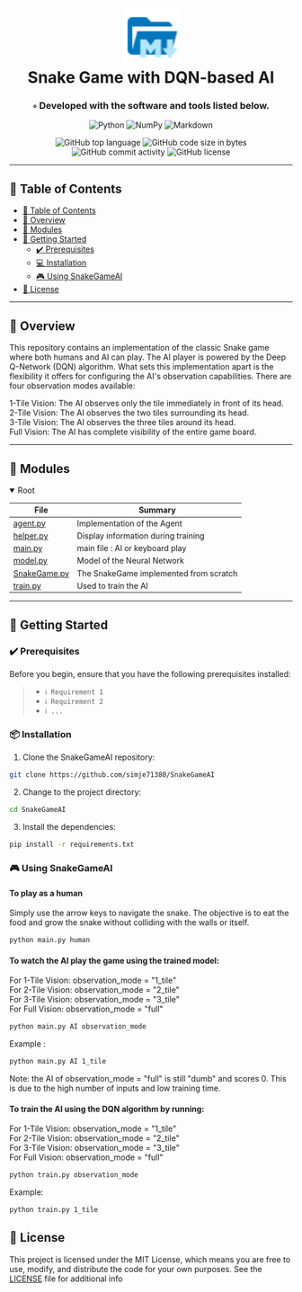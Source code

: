 <div align="center">
<h1 align="center">
<img src="https://raw.githubusercontent.com/PKief/vscode-material-icon-theme/ec559a9f6bfd399b82bb44393651661b08aaf7ba/icons/folder-markdown-open.svg" width="100" />
<br>Snake Game with DQN-based AI
</h1>
<h3>◦ Developed with the software and tools listed below.</h3>

<p align="center">
<img src="https://img.shields.io/badge/Python-3776AB.svg?style&logo=Python&logoColor=white" alt="Python" />
<img src="https://img.shields.io/badge/NumPy-013243.svg?style&logo=NumPy&logoColor=white" alt="NumPy" />
<img src="https://img.shields.io/badge/Markdown-000000.svg?style&logo=Markdown&logoColor=white" alt="Markdown" />
</p>
<img src="https://img.shields.io/github/languages/top/simje71380/SnakeGameAI?style&color=5D6D7E" alt="GitHub top language" />
<img src="https://img.shields.io/github/languages/code-size/simje71380/SnakeGameAI?style&color=5D6D7E" alt="GitHub code size in bytes" />
<img src="https://img.shields.io/github/commit-activity/m/simje71380/SnakeGameAI?style&color=5D6D7E" alt="GitHub commit activity" />
<img src="https://img.shields.io/github/license/simje71380/SnakeGameAI?style&color=5D6D7E" alt="GitHub license" />
</div>

---

## 📒 Table of Contents
- [📒 Table of Contents](#-table-of-contents)
- [📍 Overview](#-overview)
- [🧩 Modules](#-modules)
- [🚀 Getting Started](#-getting-started)
  - [✔️ Prerequisites](#️-prerequisites)
  - [💻 Installation](#-installation)
  - [🎮 Using SnakeGameAI ](#-using-snakegameai)
- [📄 License](#-license)
---


## 📍 Overview

This repository contains an implementation of the classic Snake game where both humans and AI can play. The AI player is powered by the Deep Q-Network (DQN) algorithm. What sets this implementation apart is the flexibility it offers for configuring the AI's observation capabilities. There are four observation modes available:

1-Tile Vision: The AI observes only the tile immediately in front of its head.<br />
2-Tile Vision: The AI observes the two tiles surrounding its head.<br />
3-Tile Vision: The AI observes the three tiles around its head.<br />
Full Vision: The AI has complete visibility of the entire game board.

---

## 🧩 Modules

<details open><summary>Root</summary>

| File                                                                             | Summary                                |
| ---                                                                              | ---                                    |
| [agent.py](https://github.com/simje71380/SnakeGameAI/blob/main/agent.py)         | Implementation of the Agent            |
| [helper.py](https://github.com/simje71380/SnakeGameAI/blob/main/helper.py)       | Display information during training    |
| [main.py](https://github.com/simje71380/SnakeGameAI/blob/main/main.py)           | main file : AI or keyboard play        |
| [model.py](https://github.com/simje71380/SnakeGameAI/blob/main/model.py)         | Model of the Neural Network            |
| [SnakeGame.py](https://github.com/simje71380/SnakeGameAI/blob/main/SnakeGame.py) | The SnakeGame implemented from scratch |
| [train.py](https://github.com/simje71380/SnakeGameAI/blob/main/train.py)         | Used to train the AI                   |

</details>

---

## 🚀 Getting Started

### ✔️ Prerequisites

Before you begin, ensure that you have the following prerequisites installed:
> - `ℹ️ Requirement 1`
> - `ℹ️ Requirement 2`
> - `ℹ️ ...`

### 📦 Installation

1. Clone the SnakeGameAI repository:
```sh
git clone https://github.com/simje71380/SnakeGameAI
```

2. Change to the project directory:
```sh
cd SnakeGameAI
```

3. Install the dependencies:
```sh
pip install -r requirements.txt
```

### 🎮 Using SnakeGameAI

<h4>To play as a human</h4>
Simply use the arrow keys to navigate the snake. The objective is to eat the food and grow the snake without colliding with the walls or itself.

```sh
python main.py human
```

<h4>To watch the AI play the game using the trained model:</h4>

For 1-Tile Vision: observation_mode = "1_tile"<br />
For 2-Tile Vision: observation_mode = "2_tile"<br />
For 3-Tile Vision: observation_mode = "3_tile"<br />
For Full Vision: observation_mode = "full"<br />

```sh
python main.py AI observation_mode
```
Example :
```sh
python main.py AI 1_tile
```

Note: the AI of observation_mode = "full" is still "dumb" and scores 0. This is due to the high number of inputs and low training time.


<h4>To train the AI using the DQN algorithm by running:</h4>

For 1-Tile Vision: observation_mode = "1_tile"<br />
For 2-Tile Vision: observation_mode = "2_tile"<br />
For 3-Tile Vision: observation_mode = "3_tile"<br />
For Full Vision: observation_mode = "full"<br />

```sh
python train.py observation_mode
```
Example:
```sh
python train.py 1_tile
```

## 📄 License
This project is licensed under the MIT License, which means you are free to use, modify, and distribute the code for your own purposes. See the [LICENSE](./LICENSE) file for additional info